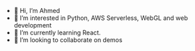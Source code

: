 - 👋 Hi, I’m Ahmed
- 👀 I’m interested in Python, AWS Serverless, WebGL and web development
- 🌱 I’m currently learning React.
- 💞️ I’m looking to collaborate on demos


<!---
ahmedelhaw/ahmedelhaw is a ✨ special ✨ repository because its `README.md` (this file) appears on your GitHub profile.
You can click the Preview link to take a look at your changes.
--->
